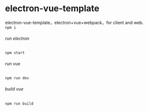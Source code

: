 # electron-vue-template
electron-vue-template，electron+vue+webpack，for client and web.  
`npm i`  
###### run electron
`npm start`  
###### run vue
`npm run dev`
###### build vue
`npm run build`
